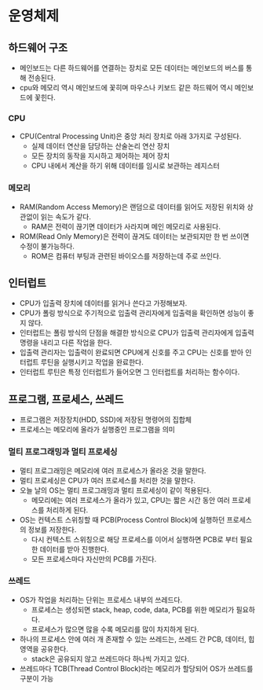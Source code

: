 # 운영체제

## 하드웨어 구조

- 메인보드는 다른 하드웨어를 연결하는 장치로 모든 데이터는 메인보드의 버스를 통해 전송된다.
- cpu와 메모리 역시 메인보드에 꽃히며 마우스나 키보드 같은 하드웨어 역시 메인보드에 꽃힌다.

### CPU

- CPU(Central Processing Unit)은 중앙 처리 장치로 아래 3가지로 구성된다.
  - 실제 데이터 연산을 담당하는 산술논리 연산 장치
  - 모든 장치의 동작을 지시하고 제어하는 제어 장치
  - CPU 내에서 계산을 하기 위해 데이터를 임시로 보관하는 레지스터

### 메모리

- RAM(Random Access Memory)은 랜덤으로 데이터를 읽어도 저장된 위치와 상관없이 읽는 속도가 같다.
  - RAM은 전력이 끊기면 데이터가 사라지며 메인 메모리로 사용된다.
- ROM(Read Only Memory)은 전력이 끊겨도 데이터는 보관되지만 한 번 쓰이면 수정이 불가능하다.
  - ROM은 컴퓨터 부팅과 관련된 바이오스를 저장하는데 주로 쓰인다.

## 인터럽트

- CPU가 입출력 장치에 데이터를 읽거나 쓴다고 가정해보자.
- CPU가 폴링 방식으로 주기적으로 입출력 관리자에게 입출력을 확인하면 성능이 좋지 않다.
- 인터럽트는 폴링 방식의 단점을 해결한 방식으로 CPU가 입출력 관리자에게 입출력 명령을 내리고 다른 작업을 한다.
- 입출력 관리자는 입출력이 완료되면 CPU에게 신호를 주고 CPU는 신호를 받아 인터럽트 루틴을 실행시키고 작업을 완료한다.
- 인터럽트 루틴은 특정 인터럽트가 들어오면 그 인터럽트를 처리하는 함수이다.

## 프로그램, 프로세스, 쓰레드

- 프로그램은 저장장치(HDD, SSD)에 저장된 명령어의 집합체
- 프로세스는 메모리에 올라가 실행중인 프로그램을 의미

### 멀티 프로그래밍과 멀티 프로세싱

- 멀티 프로그래밍은 메모리에 여러 프로세스가 올라온 것을 말한다.
- 멀티 프로세싱은 CPU가 여러 프로세스를 처리한 것을 말한다.
- 오늘 날의 OS는 멀티 프로그래밍과 멀티 프로세싱이 같이 적용된다.
  - 메모리에는 여러 프로세스가 올라가 있고, CPU는 짧은 시간 동안 여러 프로세스를 처리하게 된다.
- OS는 컨텍스트 스위칭할 때 PCB(Process Control Block)에 실행하던 프로세스의 정보를 저장한다.
  - 다시 컨텍스트 스위칭으로 해당 프로세스를 이어서 실행하면 PCB로 부터 필요한 데이터를 받아 진행한다.
  - 모든 프로세스마다 자신만의 PCB를 가진다.

### 쓰레드

- OS가 작업을 처리하는 단위는 프로세스 내부의 쓰레드다.
  - 프로세스는 생성되면 stack, heap, code, data, PCB를 위한 메모리가 필요하다.
  - 프로세스가 많으면 많을 수록 메모리를 많이 차지하게 된다.
- 하나의 프로세스 안에 여러 개 존재할 수 있는 쓰레드는, 쓰레드 간 PCB, 데이터, 힙 영역을 공유한다.
  - stack은 공유되지 않고 쓰레드마다 하나씩 가지고 있다.
- 쓰레드마다 TCB(Thread Control Block)라는 메모리가 할당되어 OS가 쓰레드를 구분이 가능

